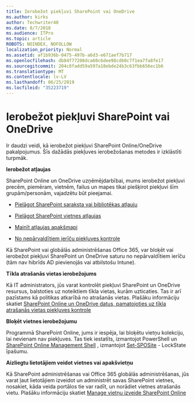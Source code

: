 ```yaml
---
title: Ierobežot piekļuvi SharePoint vai OneDrive
ms.author: kirks
author: Techwriter40
ms.date: 8/7/2018
ms.audience: ITPro
ms.topic: article
ROBOTS: NOINDEX, NOFOLLOW
localization_priority: Normal
ms.assetid: af1b936b-0475-497b-a6d3-e671aef7b717
ms.openlocfilehash: db84f77208dca60c6dee98cdb0c7f1ea7fa8fe17
ms.sourcegitcommit: 204c8fadd59a597a18ebde24b3c63fbb656ec1b6
ms.translationtype: MT
ms.contentlocale: lv-LV
ms.lasthandoff: 06/25/2019
ms.locfileid: "35223719"
---
```

# <a name="restrict-access-in-sharepoint-or-onedrive"></a>Ierobežot piekļuvi SharePoint vai OneDrive

Ir daudzi veidi, kā ierobežot piekļuvi SharePoint Online/OneDrive pakalpojumus. Šīs dažādās piekļuves ierobežošanas metodes ir izklāstīti turpmāk. 

**Ierobežot atļaujas**

SharePoint Online un OneDrive uzņēmējdarbībai, mums ierobežot piekļuvi precēm, piemēram, vietnēm, failus un mapes tikai piešķirot piekļuvi šīm grupām/personām, vajadzētu būt pieejamai.

- [Pielāgot SharePoint saraksta vai bibliotēkas atļauju](https://support.office.com/article/Customize-permissions-for-a-SharePoint-list-or-library-02d770f3-59eb-4910-a608-5f84cc297782)

- [Pielāgot SharePoint vietnes atļaujas](https://docs.microsoft.com/sharepoint/customize-sharepoint-site-permissions)

- [Mainīt atļaujas apakšmapi](https://support.office.com/article/Change-the-permissions-on-a-subfolder-5427BD7C-F20A-4F75-8CF2-5359DD45A1A6)

- [No nepārvaldītiem ierīču piekļuves kontrole](https://docs.microsoft.com/sharepoint/control-access-from-unmanaged-devices)

Kā SharePoint vai globālās administrēšanas Office 365, var bloķēt vai ierobežot piekļuvi SharePoint un OneDrive saturu no nepārvaldītiem ierīču (tām nav hibrīds AD pievienojās vai atbilstošu Intune).

**Tīkla atrašanās vietas ierobežojums**

Kā IT administrators, jūs varat kontrolēt piekļuvi SharePoint un OneDrive resursus, balstoties uz noteiktiem tīkla vietas, kurām uzticaties. Tas ir arī pazīstams kā politikas atkarībā no atrašanās vietas. Plašāku informāciju skatiet [SharePoint Online un OneDrive datus, pamatojoties uz tīkla atrašanās vietas piekļuves kontrole](https://docs.microsoft.com/sharepoint/control-access-based-on-network-location)

**Bloķēt vietnes ierobežojumu** 

Programmā SharePoint Online, jums ir iespēja, lai bloķētu vietņu kolekciju, lai nevienam nav piekļuves. Tas tiek iestatīts, izmantojot PowerShell un [SharePoint Online Management Shell](https://docs.microsoft.com/powershell/sharepoint/sharepoint-online/connect-sharepoint-online?view=sharepoint-ps) , izmantojot [Set-SPOSite](https://docs.microsoft.com/powershell/module/sharepoint-online/set-sposite?view=sharepoint-ps) - LockState īpašumu.

**Aizliegtu lietotājiem veidot vietnes vai apakšvietņu**

Kā SharePoint administrēšanas vai Office 365 globālās administrēšanas, jūs varat ļaut lietotājiem izveidot un administrēt savas SharePoint vietnes, nosakiet, kāda veida portālos tie var radīt, un norādiet vietnes atrašanās vietu. Plašāku informāciju skatiet [Manage vietņu izveide SharePoint Online](https://docs.microsoft.com/sharepoint/manage-site-creation)

